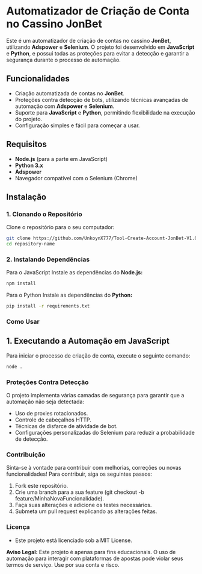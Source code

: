 # Automatizador de Criação de Conta no Cassino JonBet

Este é um automatizador de criação de contas no cassino **JonBet**, utilizando **Adspower** e **Selenium**. O projeto foi desenvolvido em **JavaScript** e **Python**, e possui todas as proteções para evitar a detecção e garantir a segurança durante o processo de automação.

## Funcionalidades

- Criação automatizada de contas no **JonBet**.
- Proteções contra detecção de bots, utilizando técnicas avançadas de automação com **Adspower** e **Selenium**.
- Suporte para **JavaScript** e **Python**, permitindo flexibilidade na execução do projeto.
- Configuração simples e fácil para começar a usar.

## Requisitos

- **Node.js** (para a parte em JavaScript)
- **Python 3.x**
- **Adspower**
- Navegador compatível com o Selenium (Chrome)

## Instalação

### 1. Clonando o Repositório

Clone o repositório para o seu computador:

```bash
git clone https://github.com/UnkoynX777/Tool-Create-Account-JonBet-V1.0.git
cd repository-name
```

### 2. Instalando Dependências

Para o JavaScript
Instale as dependências do **Node.js:**
```bash
npm install
```

Para o Python
Instale as dependências do **Python:**
```bash
pip install -r requirements.txt
```

### Como Usar

## 1. Executando a Automação em JavaScript
Para iniciar o processo de criação de conta, execute o seguinte comando:
```bash
node .
```

### Proteções Contra Detecção
O projeto implementa várias camadas de segurança para garantir que a automação não seja detectada:
- Uso de proxies rotacionados.
- Controle de cabeçalhos HTTP.
- Técnicas de disfarce de atividade de bot.
- Configurações personalizadas do Selenium para reduzir a probabilidade de detecção.

### Contribuição
Sinta-se à vontade para contribuir com melhorias, correções ou novas funcionalidades! Para contribuir, siga os seguintes passos:
1. Fork este repositório.
2. Crie uma branch para a sua feature (git checkout -b feature/MinhaNovaFuncionalidade).
3. Faça suas alterações e adicione os testes necessários.
4. Submeta um pull request explicando as alterações feitas.

### Licença
- Este projeto está licenciado sob a MIT License.

**Aviso Legal:** Este projeto é apenas para fins educacionais. O uso de automação para interagir com plataformas de apostas pode violar seus termos de serviço. Use por sua conta e risco.
